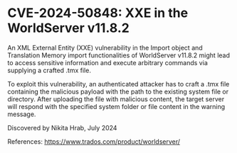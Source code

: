 # CVE-2024-50848: XXE in the WorldServer v11.8.2

An XML External Entity (XXE) vulnerability in the Import object and Translation Memory import functionalities of WorldServer v11.8.2 might lead to access sensitive information and execute arbitrary commands via supplying a crafted .tmx file.


To exploit this vulnerability, an authenticated attacker has to craft a .tmx file containing the malicious payload with the path to the existing system file or directory. After uploading the file with malicious content, the target server will respond with the specified system folder or file content in the warning message.

Discovered by Nikita Hrab, July 2024

References:
https://www.trados.com/product/worldserver/
